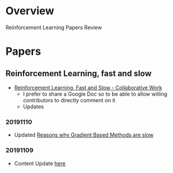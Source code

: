 
# Overview 

Reinforcement Learning Papers Review 

# Papers 

## Reinforcement Learning, fast and slow 

- [Reinforcement Learning, Fast and Slow - Collaborative Work](https://docs.google.com/document/d/18-EXd6uKowrT3wiTzR6ZUk6CbP6DRyokLYaRlXu97Q0/edit?usp=sharing)
  - I prefer to share a Google Doc so to be able to allow willing contributors to directly comment on it 
  - Updates 
 
### 20191110 

- Updated [Reasons why Gradient Based Methods are slow](https://github.com/NicolaBernini/PapersAnalysis/issues/20#issuecomment-501283824)



### 20191109 

- Content Update [here](https://github.com/NicolaBernini/PapersAnalysis/issues/20#issuecomment-501279383)



